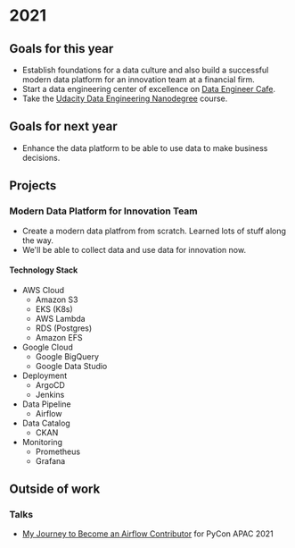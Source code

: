 # 2021

## Goals for this year

* Establish foundations for a data culture and also build a successful modern
  data platform for an innovation team at a financial firm.
* Start a data engineering center of excellence on [Data Engineer
  Cafe](https://discuss.dataengineercafe.io/).
* Take the [Udacity Data Engineering
  Nanodegree](https://www.udacity.com/course/data-engineer-nanodegree--nd027)
  course.

## Goals for next year

* Enhance the data platform to be able to use data to make business decisions.

## Projects

### Modern Data Platform for Innovation Team

* Create a modern data platfrom from scratch. Learned lots of stuff along the
  way.
* We'll be able to collect data and use data for innovation now.

#### Technology Stack

* AWS Cloud
  * Amazon S3
  * EKS (K8s)
  * AWS Lambda
  * RDS (Postgres)
  * Amazon EFS
* Google Cloud
  * Google BigQuery
  * Google Data Studio
* Deployment
  * ArgoCD
  * Jenkins
* Data Pipeline
  * Airflow
* Data Catalog
  * CKAN
* Monitoring
  * Prometheus
  * Grafana

## Outside of work

### Talks

* [My Journey to Become an Airflow
  Contributor](https://github.com/zkan/cfps/blob/main/accepted/2021-pycon-apac-my-journey-to-become-an-airflow-contributor.md)
  for PyCon APAC 2021

